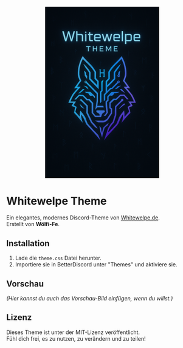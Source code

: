 <p align="center">
  <img src="assets/Theme Logo.png" width="300" alt="Whitewelpe Logo">
</p>

# Whitewelpe Theme

Ein elegantes, modernes Discord-Theme von [Whitewelpe.de](https://whitewelpe.de).  
Erstellt von **Wölfi-Fe**.

## Installation
1. Lade die `theme.css` Datei herunter.
2. Importiere sie in BetterDiscord unter "Themes" und aktiviere sie.

## Vorschau
_(Hier kannst du auch das Vorschau-Bild einfügen, wenn du willst.)_

## Lizenz
Dieses Theme ist unter der MIT-Lizenz veröffentlicht.  
Fühl dich frei, es zu nutzen, zu verändern und zu teilen!
